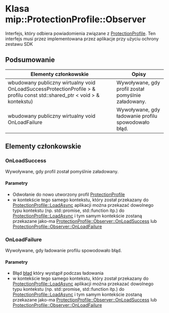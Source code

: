 # <a name="class-mipprotectionprofileobserver"></a>Klasa mip::ProtectionProfile::Observer 
Interfejs, który odbiera powiadomienia związane z [ProtectionProfile](#classmip_1_1_protection_profile).
Ten interfejs musi przez implementowana przez aplikacje przy użyciu ochrony zestawu SDK
## <a name="summary"></a>Podsumowanie
 Elementy członkowskie                        | Opisy                                
--------------------------------|---------------------------------------------
wbudowany publiczny wirtualny void OnLoadSuccessProtectionProfile > & profilu const std::shared_ptr < void > & kontekstu) | Wywoływane, gdy profil został pomyślnie załadowany.
wbudowany publiczny wirtualny void OnLoadFailure | Wywoływane, gdy ładowanie profilu spowodowało błąd.
## <a name="members"></a>Elementy członkowskie
### <a name="onloadsuccess"></a>OnLoadSuccess
Wywoływane, gdy profil został pomyślnie załadowany.
#### <a name="parameters"></a>Parametry
* Odwołanie do nowo utworzony profil [ProtectionProfile](#classmip_1_1_protection_profile)
* w kontekście tego samego kontekstu, który został przekazany do [ProtectionProfile::LoadAsync](#classmip_1_1_protection_profile_1aeb141706dc10935931841fdb82d11031) aplikacji można przekazać dowolnego typu kontekstu (np. std::promise, std::function itp.) do [ProtectionProfile::LoadAsync](#classmip_1_1_protection_profile_1aeb141706dc10935931841fdb82d11031) i tym samym kontekście zostaną przekazane jako-ma [ProtectionProfile::Observer::OnLoadSuccess](#classmip_1_1_protection_profile_1_1_observer_1a31e73965ffb0bd152b3954b013faa773) lub [ProtectionProfile::Observer::OnLoadFailure](#classmip_1_1_protection_profile_1_1_observer_1acdad73bb6a2dcc93295e0e16e422f291)
### <a name="onloadfailure"></a>OnLoadFailure
Wywoływane, gdy ładowanie profilu spowodowało błąd.
#### <a name="parameters"></a>Parametry
* Błąd [błąd](#classmip_1_1_error) który wystąpił podczas ładowania 
* w kontekście tego samego kontekstu, który został przekazany do [ProtectionProfile::LoadAsync](#classmip_1_1_protection_profile_1aeb141706dc10935931841fdb82d11031) aplikacji można przekazać dowolnego typu kontekstu (np. std::promise, std::function itp.) do [ProtectionProfile::LoadAsync](#classmip_1_1_protection_profile_1aeb141706dc10935931841fdb82d11031) i tym samym kontekście zostaną przekazane jako-ma [ProtectionProfile::Observer::OnLoadSuccess](#classmip_1_1_protection_profile_1_1_observer_1a31e73965ffb0bd152b3954b013faa773) lub [ProtectionProfile::Observer::OnLoadFailure](#classmip_1_1_protection_profile_1_1_observer_1acdad73bb6a2dcc93295e0e16e422f291)